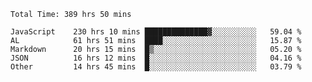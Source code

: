 
<!--START_SECTION:waka-->

```text
Total Time: 389 hrs 50 mins

JavaScript    230 hrs 10 mins ██████████████▓░░░░░░░░░░   59.04 %
AL            61 hrs 51 mins  ████░░░░░░░░░░░░░░░░░░░░░   15.87 %
Markdown      20 hrs 15 mins  █▒░░░░░░░░░░░░░░░░░░░░░░░   05.20 %
JSON          16 hrs 12 mins  █░░░░░░░░░░░░░░░░░░░░░░░░   04.16 %
Other         14 hrs 45 mins  █░░░░░░░░░░░░░░░░░░░░░░░░   03.79 %
```

<!--END_SECTION:waka-->











